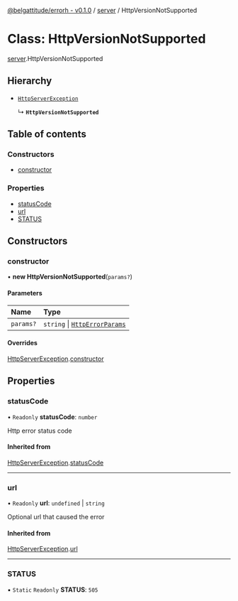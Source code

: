 [@belgattitude/errorh - v0.1.0](../README.md) / [server](../modules/server.md) / HttpVersionNotSupported

# Class: HttpVersionNotSupported

[server](../modules/server.md).HttpVersionNotSupported

## Hierarchy

- [`HttpServerException`](base.HttpServerException.md)

  ↳ **`HttpVersionNotSupported`**

## Table of contents

### Constructors

- [constructor](server.HttpVersionNotSupported.md#constructor)

### Properties

- [statusCode](server.HttpVersionNotSupported.md#statuscode)
- [url](server.HttpVersionNotSupported.md#url)
- [STATUS](server.HttpVersionNotSupported.md#status)

## Constructors

### constructor

• **new HttpVersionNotSupported**(`params?`)

#### Parameters

| Name      | Type                                                                 |
| :-------- | :------------------------------------------------------------------- |
| `params?` | `string` \| [`HttpErrorParams`](../modules/types.md#httperrorparams) |

#### Overrides

[HttpServerException](base.HttpServerException.md).[constructor](base.HttpServerException.md#constructor)

## Properties

### statusCode

• `Readonly` **statusCode**: `number`

Http error status code

#### Inherited from

[HttpServerException](base.HttpServerException.md).[statusCode](base.HttpServerException.md#statuscode)

---

### url

• `Readonly` **url**: `undefined` \| `string`

Optional url that caused the error

#### Inherited from

[HttpServerException](base.HttpServerException.md).[url](base.HttpServerException.md#url)

---

### STATUS

▪ `Static` `Readonly` **STATUS**: `505`

